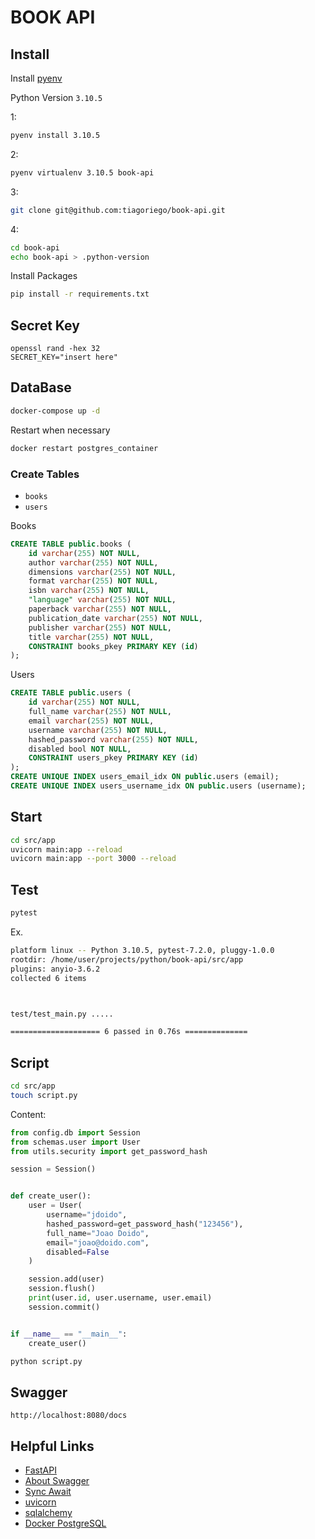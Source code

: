 # BOOK API

## Install

Install [pyenv](https://github.com/pyenv/pyenv)

Python Version `3.10.5`

1:

```bash
pyenv install 3.10.5
```

2:

```bash
pyenv virtualenv 3.10.5 book-api
```

3:

```bash
git clone git@github.com:tiagoriego/book-api.git
```

4:

```bash
cd book-api
echo book-api > .python-version
```

Install Packages

```bash
pip install -r requirements.txt
```

## Secret Key

```
openssl rand -hex 32
SECRET_KEY="insert here"
```

## DataBase

```bash
docker-compose up -d
```

Restart when necessary

```bash
docker restart postgres_container
```

### Create Tables

* `books`
* `users`

Books

```sql
CREATE TABLE public.books (
	id varchar(255) NOT NULL,
	author varchar(255) NOT NULL,
	dimensions varchar(255) NOT NULL,
	format varchar(255) NOT NULL,
	isbn varchar(255) NOT NULL,
	"language" varchar(255) NOT NULL,
	paperback varchar(255) NOT NULL,
	publication_date varchar(255) NOT NULL,
	publisher varchar(255) NOT NULL,
	title varchar(255) NOT NULL,
	CONSTRAINT books_pkey PRIMARY KEY (id)
);
```

Users

```sql
CREATE TABLE public.users (
	id varchar(255) NOT NULL,
	full_name varchar(255) NOT NULL,
	email varchar(255) NOT NULL,
	username varchar(255) NOT NULL,
	hashed_password varchar(255) NOT NULL,
	disabled bool NOT NULL,
	CONSTRAINT users_pkey PRIMARY KEY (id)
);
CREATE UNIQUE INDEX users_email_idx ON public.users (email);
CREATE UNIQUE INDEX users_username_idx ON public.users (username);
```

## Start

```bash
cd src/app
uvicorn main:app --reload
uvicorn main:app --port 3000 --reload
```

## Test
```bash
pytest
```

Ex.
```bash
platform linux -- Python 3.10.5, pytest-7.2.0, pluggy-1.0.0
rootdir: /home/user/projects/python/book-api/src/app
plugins: anyio-3.6.2
collected 6 items



test/test_main.py .....														[100%]

==================== 6 passed in 0.76s ==============
```

## Script

```bash
cd src/app
touch script.py
```
Content:

```python
from config.db import Session
from schemas.user import User
from utils.security import get_password_hash

session = Session()


def create_user():
    user = User(
        username="jdoido",
        hashed_password=get_password_hash("123456"),
        full_name="Joao Doido",
        email="joao@doido.com",
        disabled=False
    )

    session.add(user)
    session.flush()
    print(user.id, user.username, user.email)
    session.commit()


if __name__ == "__main__":
    create_user()
```

```bash
python script.py
```

## Swagger

`http://localhost:8080/docs`


## Helpful Links
* [FastAPI](https://fastapi.tiangolo.com/)
* [About Swagger](https://fastapi.tiangolo.com/advanced/extending-openapi/)
* [Sync Await](https://fastapi.tiangolo.com/async/#in-a-hurry)
* [uvicorn](https://www.uvicorn.org/)
* [sqlalchemy](https://docs.sqlalchemy.org/en/14/orm/examples.html)
* [Docker PostgreSQL](https://hub.docker.com/_/postgres)